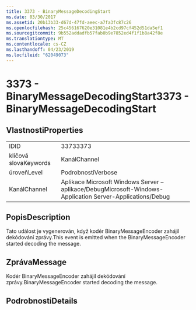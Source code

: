 ```yaml
---
title: 3373 - BinaryMessageDecodingStart
ms.date: 03/30/2017
ms.assetid: 20b13b33-d67d-47fd-aeec-a7fa3fc87c26
ms.openlocfilehash: 25c456167620e31081e4b2cd97cf452d51da5ef1
ms.sourcegitcommit: 9b552addadfb57fab0b9e7852ed4f1f1b8a42f8e
ms.translationtype: MT
ms.contentlocale: cs-CZ
ms.lasthandoff: 04/23/2019
ms.locfileid: "62049073"
---
```

# <a name="3373---binarymessagedecodingstart"></a><span data-ttu-id="b44c3-102">3373 - BinaryMessageDecodingStart</span><span class="sxs-lookup"><span data-stu-id="b44c3-102">3373 - BinaryMessageDecodingStart</span></span>
## <a name="properties"></a><span data-ttu-id="b44c3-103">Vlastnosti</span><span class="sxs-lookup"><span data-stu-id="b44c3-103">Properties</span></span>  
  
|||  
|-|-|  
|<span data-ttu-id="b44c3-104">ID</span><span class="sxs-lookup"><span data-stu-id="b44c3-104">ID</span></span>|<span data-ttu-id="b44c3-105">3373</span><span class="sxs-lookup"><span data-stu-id="b44c3-105">3373</span></span>|  
|<span data-ttu-id="b44c3-106">klíčová slova</span><span class="sxs-lookup"><span data-stu-id="b44c3-106">Keywords</span></span>|<span data-ttu-id="b44c3-107">Kanál</span><span class="sxs-lookup"><span data-stu-id="b44c3-107">Channel</span></span>|  
|<span data-ttu-id="b44c3-108">úroveň</span><span class="sxs-lookup"><span data-stu-id="b44c3-108">Level</span></span>|<span data-ttu-id="b44c3-109">Podrobnosti</span><span class="sxs-lookup"><span data-stu-id="b44c3-109">Verbose</span></span>|  
|<span data-ttu-id="b44c3-110">Kanál</span><span class="sxs-lookup"><span data-stu-id="b44c3-110">Channel</span></span>|<span data-ttu-id="b44c3-111">Aplikace Microsoft Windows Server – aplikace/Debug</span><span class="sxs-lookup"><span data-stu-id="b44c3-111">Microsoft-Windows-Application Server-Applications/Debug</span></span>|  
  
## <a name="description"></a><span data-ttu-id="b44c3-112">Popis</span><span class="sxs-lookup"><span data-stu-id="b44c3-112">Description</span></span>  
 <span data-ttu-id="b44c3-113">Tato událost je vygenerován, když kodér BinaryMessageEncoder zahájil dekódování zprávy.</span><span class="sxs-lookup"><span data-stu-id="b44c3-113">This event is emitted when the BinaryMessageEncoder started decoding the message.</span></span>  
  
## <a name="message"></a><span data-ttu-id="b44c3-114">Zpráva</span><span class="sxs-lookup"><span data-stu-id="b44c3-114">Message</span></span>  
 <span data-ttu-id="b44c3-115">Kodér BinaryMessageEncoder zahájil dekódování zprávy.</span><span class="sxs-lookup"><span data-stu-id="b44c3-115">BinaryMessageEncoder started decoding the message.</span></span>  
  
## <a name="details"></a><span data-ttu-id="b44c3-116">Podrobnosti</span><span class="sxs-lookup"><span data-stu-id="b44c3-116">Details</span></span>
